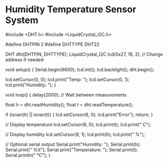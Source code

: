 # Humidity Temperature Sensor System
#include <DHT.h>
#include <LiquidCrystal_I2C.h>

#define DHTPIN 2
#define DHTTYPE DHT22

DHT dht(DHTPIN, DHTTYPE);
LiquidCrystal_I2C lcd(0x27, 16, 2); // Change address if needed

void setup() {
  Serial.begin(9600);
  lcd.init();
  lcd.backlight();
  dht.begin();
  
  lcd.setCursor(0, 0);
  lcd.print("Temp: ");
  lcd.setCursor(0, 1);
  lcd.print("Humidity: ");
}

void loop() {
  delay(2000); // Wait between measurements
  
  float h = dht.readHumidity();
  float t = dht.readTemperature();
  
  if (isnan(h) || isnan(t)) {
    lcd.setCursor(6, 0);
    lcd.print("Error");
    return;
  }
  
  // Display temperature
  lcd.setCursor(6, 0);
  lcd.print(t);
  lcd.print(" C");
  
  // Display humidity
  lcd.setCursor(9, 1);
  lcd.print(h);
  lcd.print(" %");
  
  // Optional serial output
  Serial.print("Humidity: ");
  Serial.print(h);
  Serial.print(" %\t");
  Serial.print("Temperature: ");
  Serial.print(t);
  Serial.println(" °C");
}
